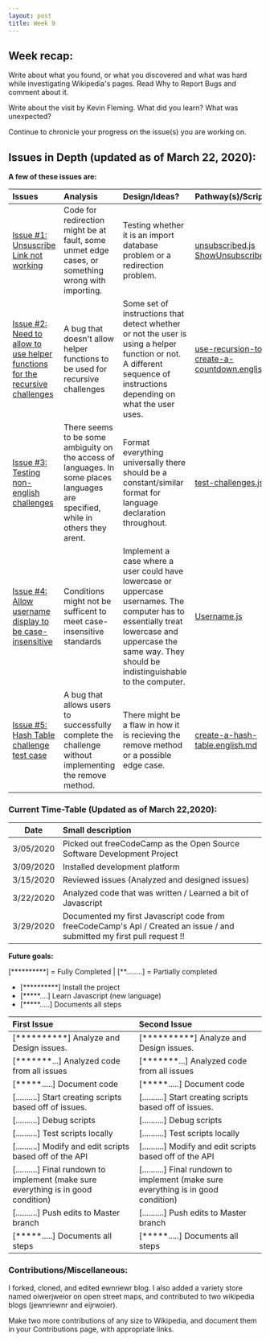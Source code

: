 ```yaml
---
layout: post
title: Week 9
---
```


## Week recap: 

Write about what you found, or what you discovered and what was hard while investigating Wikipedia's pages.
Read Why to Report Bugs and comment about it.



Write about the visit by Kevin Fleming. What did you learn? What was unexpected?




Continue to chronicle your progress on the issue(s) you are working on.
## Issues in Depth (updated as of March 22, 2020):
  
 **A few of these issues are:**

Issues| Analysis | Design/Ideas? |Pathway(s)/Scripts 
|:---|:---|:---|:---|
|[Issue #1: Unsuscribe Link not working](https://github.com/freeCodeCamp/freeCodeCamp/issues/38322)|Code for redirection might be at fault, some unmet edge cases, or something wrong with importing. | Testing whether it is an import database problem or a redirection problem.| [unsubscribed.js](https://docs.google.com/document/d/1A5IZmCnEVrGd2PX6qWgL2Ojxrm6OVnexnEa3FMyHR7o/edit?usp=sharing) [ShowUnsubscribed.js](https://docs.google.com/document/d/1j1MLzVgAKYM4JwdT5lDOXcCbL_HeJlJelgd77QocM6s/edit?usp=sharing)
|[Issue #2: Need to allow to use helper functions for the recursive challenges](https://github.com/freeCodeCamp/freeCodeCamp/issues/37868) | A bug that doesn't allow helper functions to be used for recursive challenges|Some set of instructions that detect whether or not the user is using a helper function or not. A different sequence of instructions depending on what the user uses. |[use-recursion-to-create-a-countdown.english.md](https://docs.google.com/document/d/14O3R5eJ9QVXHUSJUUN9pu1ZiiaqGdCN_W_fjyG81lwE/edit?usp=sharing)
|[Issue #3: Testing non-english challenges](https://github.com/freeCodeCamp/freeCodeCamp/issues/34641) | There seems to be some ambiguity on the access of languages. In some places languages are specified, while in others they arent.|Format everything universally there should be a constant/similar format for language declaration throughout.|[test-challenges.js](https://docs.google.com/document/d/1W4agw8oMxi2prBTu3jzAvG9_177N5Ww_TbobHKeS0w8/edit?usp=sharing)
|[Issue #4: Allow username display to be case-insensitive](https://github.com/freeCodeCamp/freeCodeCamp/issues/35525) | Conditions might not be sufficent to meet case-insensitive standards| Implement a case where a user could have lowercase or uppercase usernames. The computer has to essentially treat lowercase and uppercase the same way. They should be indistinguishable to the computer.|[Username.js](https://docs.google.com/document/d/1cATdhx17DMxEOSBq_rRYzIerwy97G05tFedbsS9g_l8/edit?usp=sharing)
|[Issue #5: Hash Table challenge test case](https://github.com/freeCodeCamp/freeCodeCamp/issues/38049)|A bug that allows users to successfully complete the challenge without implementing the remove method.| There might be a flaw in how it is recieving the remove method or a possible edge case.|[create-a-hash-table.english.md](https://docs.google.com/document/d/1u0wbVJLQBbpWOfZPV8m5h0c1ZZ1O-heJ0dW2kW0LvEE/edit?usp=sharing)


### Current Time-Table (Updated as of March 22,2020):

 Date| Small description 
|---|:---|
| 3/05/2020 | Picked out freeCodeCamp as the Open Source Software Development Project |
| 3/09/2020 | Installed development platform | 
| 3/15/2020 | Reviewed issues (Analyzed and designed issues)|
| 3/22/2020 | Analyzed code that was written / Learned a bit of Javascript|
| 3/29/2020 | Documented my first Javascript code from freeCodeCamp's ApI / Created an issue []() / and submitted my first pull request []() !!
   
**Future goals:**

[**********] = Fully Completed           |           [**........] = Partially completed

- [**********] Install the project 
- [*****....] Learn Javascript (new language)
- [*****.....] Documents all steps 


First Issue | Second Issue | 
|:---|:---|
[**********] Analyze and Design issues. | [**********] Analyze and Design issues.
[*******...] Analyzed code from all issues | [*******...] Analyzed code from all issues
[*****.....] Document code | [*****.....] Document code
[..........] Start creating scripts based off of issues. | [..........] Start creating scripts based off of issues.
[..........] Debug scripts | [..........] Debug scripts
[..........] Test scripts locally | [..........] Test scripts locally
[..........] Modify and edit scripts based off of the API | [..........] Modify and edit scripts based off of the API
[..........] Final rundown to implement (make sure everything is in good condition) | [..........] Final rundown to implement (make sure everything is in good condition)
[..........] Push edits to Master branch | [..........] Push edits to Master branch
[*****.....] Documents all steps | [*****.....] Documents all steps


### Contributions/Miscellaneous: 
I forked, cloned, and edited ewnriewr blog. I also added a variety store named oiwerjweior on open street maps, and contributed to two wikipedia blogs (jewnriewnr and eijrwoier). 
  


Make two more contributions of any size to Wikipedia, and document them in your Contributions page, with appropriate links.



